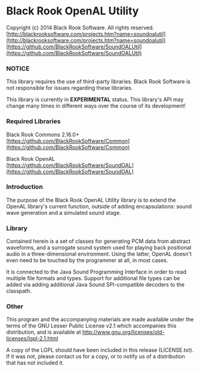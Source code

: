 # Black Rook OpenAL Utility

Copyright (c) 2014 Black Rook Software. All rights reserved.  
[http://blackrooksoftware.com/projects.htm?name=soundoalutil](http://blackrooksoftware.com/projects.htm?name=soundoalutil)  
[https://github.com/BlackRookSoftware/SoundOALUtil](https://github.com/BlackRookSoftware/SoundOALUtil)

### NOTICE

This library requires the use of third-party libraries. Black Rook Software 
is not responsible for issues regarding these libraries.

This library is currently in **EXPERIMENTAL** status. This library's API
may change many times in different ways over the course of its development!

### Required Libraries

Black Rook Commons 2.16.0+  
[https://github.com/BlackRookSoftware/Common](https://github.com/BlackRookSoftware/Common)

Black Rook OpenAL  
[https://github.com/BlackRookSoftware/SoundOAL](https://github.com/BlackRookSoftware/SoundOAL)

### Introduction

The purpose of the Black Rook OpenAL Utility library is to extend the OpenAL
library's current function, outside of adding encapsulations: sound wave
generation and a simulated sound stage.

### Library

Contained herein is a set of classes for generating PCM data from abstract
waveforms, and a surrogate sound system used for playing back positional audio
in a three-dimensional environment. Using the latter, OpenAL doesn't even need to
be touched by the programmer at all, in most cases.

It is connected to the Java Sound Programming Interface in order to read 
multiple file formats and types. Support for additional file types can be 
added via adding additional Java Sound SPI-compatible decoders to the classpath.

### Other

This program and the accompanying materials are made available under the terms
of the GNU Lesser Public License v2.1 which accompanies this distribution, 
and is available at http://www.gnu.org/licenses/old-licenses/lgpl-2.1.html

A copy of the LGPL should have been included in this release (LICENSE.txt).
If it was not, please contact us for a copy, or to notify us of a distribution
that has not included it. 
